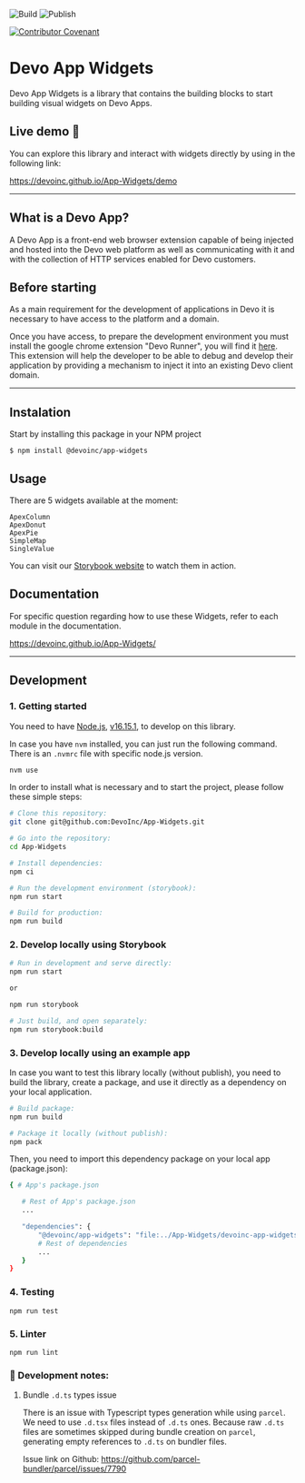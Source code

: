 ![Build](https://github.com/DevoInc/App-Widgets/actions/workflows/Build.yml/badge.svg)
![Publish](https://github.com/DevoInc/App-Widgets/actions/workflows/Publish.yml/badge.svg)

[![Contributor Covenant](https://img.shields.io/badge/Contributor%20Covenant-2.1-4baaaa.svg)](CODE_OF_CONDUCT.md)

# Devo App Widgets

Devo App Widgets is a library that contains the building blocks to start building visual widgets on Devo Apps.

## Live demo 🌈

You can explore this library and interact with widgets directly by using in the following link:

https://devoinc.github.io/App-Widgets/demo

---

## What is a Devo App?

A Devo App is a front-end web browser extension capable of being injected and hosted into the Devo web platform as well as communicating with it and with the collection of HTTP services enabled for Devo customers.

## Before starting

As a main requirement for the development of applications in Devo it is necessary to have access to the platform and a domain.

Once you have access, to prepare the development environment you must install the google chrome extension "Devo Runner", you will find it [here](https://chrome.google.com/webstore/detail/devo-runner/apjjdfhcegcemhdhaeadkddbjhgfplmo). This extension will help the developer to be able to debug and develop their application by providing a mechanism to inject it into an existing Devo client domain.

---

## Instalation

Start by installing this package in your NPM project

```npm
$ npm install @devoinc/app-widgets
```

## Usage

There are 5 widgets available at the moment:

```
ApexColumn
ApexDonut
ApexPie
SimpleMap
SingleValue
```

You can visit our [Storybook website](https://devoinc.github.io/App-Widgets/demo) to watch them in action.

## Documentation

For specific question regarding how to use these Widgets, refer to each module in the documentation.

https://devoinc.github.io/App-Widgets/

---

## Development

### 1. Getting started

You need to have [Node.js](https://nodejs.org/en/), [v16.15.1](https://nodejs.org/download/release/v16.15.1/), to develop on this library.

In case you have `nvm` installed, you can just run the following command. There is an `.nvmrc` file with specific node.js version.

```sh
nvm use
```

In order to install what is necessary and to start the project, please follow these simple steps:

```sh
# Clone this repository:
git clone git@github.com:DevoInc/App-Widgets.git

# Go into the repository:
cd App-Widgets

# Install dependencies:
npm ci

# Run the development environment (storybook):
npm run start

# Build for production:
npm run build
```

### 2. Develop locally using Storybook

```sh
# Run in development and serve directly:
npm run start

or

npm run storybook

# Just build, and open separately:
npm run storybook:build
```

### 3. Develop locally using an example app

In case you want to test this library locally (without publish), you need to build the library, create a package, and use it directly as a dependency on your local application.

```sh
# Build package:
npm run build

# Package it locally (without publish):
npm pack
```

Then, you need to import this dependency package on your local app (package.json):

```sh
{ # App's package.json

   # Rest of App's package.json
   ...

   "dependencies": {
       "@devoinc/app-widgets": "file:../App-Widgets/devoinc-app-widgets-*.tgz",
       # Rest of dependencies
       ...
   }
}
```

### 4. Testing

```
npm run test
```

### 5. Linter

```
npm run lint
```

### 🚨 Development notes:

1. Bundle `.d.ts` types issue

   There is an issue with Typescript types generation while using `parcel`. We need to use `.d.tsx` files instead of `.d.ts` ones. Because raw `.d.ts` files are sometimes skipped during bundle creation on `parcel`, generating empty references to `.d.ts` on bundler files.

   Issue link on Github: https://github.com/parcel-bundler/parcel/issues/7790
